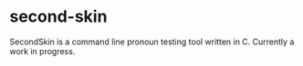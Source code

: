 # second-skin
SecondSkin is a command line pronoun testing tool written in C. Currently a work in progress.
